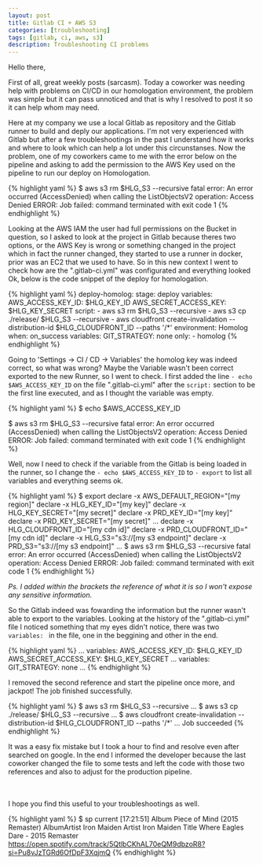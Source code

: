 ```yaml
---
layout: post
title: Gitlab CI + AWS S3
categories: [troubleshooting]
tags: [gitlab, ci, aws, s3]
description: Troubleshooting CI problems
---
```


Hello there,

First of all, great weekly posts (sarcasm).
Today a coworker was needing help with problems on CI/CD in our homologation environment, the problem was simple but it can pass unnoticed and that is why I resolved to post it so it can help whom may need.

Here at my company we use a local Gitlab as repository and the Gitlab runner to build and deply our applications. I'm not very experienced with Gitlab but after a few troubleshootings in the past I understand how it works and where to look which can help a lot under this circunstanses.
Now the problem, one of my coworkers came to me with the error below on the pipeline and asking to add the permission to the AWS Key used on the pipeline to run our deploy on Homologation.

{% highlight yaml %}
$ aws s3 rm $HLG_S3 --recursive
fatal error: An error occurred (AccessDenied) when calling the ListObjectsV2 operation: Access Denied
ERROR: Job failed: command terminated with exit code 1
{% endhighlight %}

Looking at the AWS IAM the user had full permissions on the Bucket in question, so I asked to look at the project in Gitlab because theres two options, or the AWS Key is wrong or something changed in the project which in fact the runner changed, they started to use a runner in docker, prior was an EC2 that we used to have. So in this new context I went to check how are the ".gitlab-ci.yml" was configurated and everything looked Ok, below is the code snippet of the deploy for homologation.

{% highlight yaml %}
deploy-homolog:
stage: deploy
variables:
    AWS_ACCESS_KEY_ID: $HLG_KEY_ID
    AWS_SECRET_ACCESS_KEY: $HLG_KEY_SECRET
script:
    - aws s3 rm $HLG_S3 --recursive
    - aws s3 cp ./release/ $HLG_S3 --recursive
    - aws cloudfront create-invalidation --distribution-id $HLG_CLOUDFRONT_ID --paths '/*'
environment: Homolog
when: on_success
variables:
    GIT_STRATEGY: none
only:
    - homolog
{% endhighlight %}

Going to 'Settings -> CI / CD -> Variables' the homolog key was indeed correct, so what was wrong? Maybe the Variable wasn't been correct exported to the new Runner, so I went to check.
I first added the line ``- echo $AWS_ACCESS_KEY_ID`` on the file ".gitlab-ci.yml" after the ``script:`` section to be the first line executed, and as I thought the variable was empty.

{% highlight yaml %}
$ echo $AWS_ACCESS_KEY_ID

$ aws s3 rm $HLG_S3 --recursive
fatal error: An error occurred (AccessDenied) when calling the ListObjectsV2 operation: Access Denied
ERROR: Job failed: command terminated with exit code 1
{% endhighlight %}

Well, now I need to check if the variable from the Gitlab is being loaded in the runner, so I change the ``- echo $AWS_ACCESS_KEY_ID`` to ``- export`` to list all variables and everything seems ok.

{% highlight yaml %}
$ export
declare -x AWS_DEFAULT_REGION="[my region]"
declare -x HLG_KEY_ID="[my key]"
declare -x HLG_KEY_SECRET="[my secret]"
declare -x PRD_KEY_ID="[my key]"
declare -x PRD_KEY_SECRET="[my secret]"
...
declare -x HLG_CLOUDFRONT_ID="[my cdn id]"
declare -x PRD_CLOUDFRONT_ID="[my cdn id]"
declare -x HLG_S3="s3://[my s3 endpoint]"
declare -x PRD_S3="s3://[my s3 endpoint]"
...
$ aws s3 rm $HLG_S3 --recursive
fatal error: An error occurred (AccessDenied) when calling the ListObjectsV2 operation: Access Denied
ERROR: Job failed: command terminated with exit code 1
{% endhighlight %}

_Ps. I added within the brackets the reference of what it is so I won't expose any sensitive information._

So the Gitlab indeed was fowarding the information but the runner wasn't able to export to the variables.
Looking at the history of the ".gitlab-ci.yml" file I noticed something that my eyes didn't notice, there was two ``variables: `` in the file, one in the beggining and other in the end.

{% highlight yaml %}
...
variables:
    AWS_ACCESS_KEY_ID: $HLG_KEY_ID
    AWS_SECRET_ACCESS_KEY: $HLG_KEY_SECRET
...
variables:
    GIT_STRATEGY: none
...
{% endhighlight %}

I removed the second reference and start the pipeline once more, and jackpot! The job finished successfully.

{% highlight yaml %}
$ aws s3 rm $HLG_S3 --recursive
...
$ aws s3 cp ./release/ $HLG_S3 --recursive
...
$ aws cloudfront create-invalidation --distribution-id $HLG_CLOUDFRONT_ID --paths '/*'
...
Job succeeded
{% endhighlight %}

It was a easy fix mistake but I took a hour to find and resolve even after searched on google. In the end I informed the developer because the last coworker changed the file to some tests and left the code with those two references and also to adjust for the production pipeline.

<br><br>
I hope you find this useful to your troubleshootings as well.

{% highlight yaml %}
    $ sp current                                                     [17:21:51]
    Album        Piece of Mind (2015 Remaster)
    AlbumArtist  Iron Maiden
    Artist       Iron Maiden
    Title        Where Eagles Dare - 2015 Remaster
    https://open.spotify.com/track/5QtlbCKhAL70eQM9dbzoR8?si=Pu8vJzTGRd6OfDpF3XqjmQ
{% endhighlight %}

